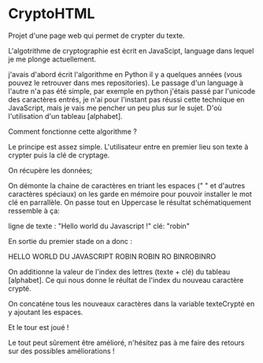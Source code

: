 # CryptoHTML
Projet d'une page web qui permet de crypter du texte. 

L'algotrithme  de cryptographie est écrit en JavaScipt, language dans lequel je me plonge actuellement. 

j'avais d'abord écrit l'algorithme en Python il y a quelques années (vous pouvez le retrouver dans mes repositories). 
Le passage d'un language à l'autre n'a pas été simple, par exemple en python j'étais passé par l'unicode des caractères entrés, je n'ai pour l'instant pas réussi cette technique en JavaScript, mais je vais me pencher un peu plus sur le sujet. D'où l'utilisation d'un tableau [alphabet].  

Comment fonctionne cette algorithme ? 

Le principe est assez simple. 
L'utilisateur entre en premier lieu son texte à crypter puis la clé de cryptage. 

On récupère les données; 

On démonte la chaine de caractères en triant les espaces (" " et d'autres caractères spéciaux)  on les garde en mémoire pour pouvoir installer le mot clé en parrallèle. 
On passe tout en Uppercase 
le résultat schématiquement ressemble à ça: 

ligne de texte :   "Hello world du Javascript !"
clé: "robin"

En sortie du premier stade on a donc :

HELLO WORLD DU JAVASCRIPT
ROBIN ROBIN RO BINROBINRO

On additionne la valeur de l'index des lettres (texte + clé) du tableau [alphabet]. Ce qui nous donne le réultat de l'index du nouveau caractère crypté.

On concaténe tous les nouveaux caractères dans la variable texteCrypté en y ajoutant les espaces. 

Et le tour est joué ! 

Le tout peut sûrement être amélioré, n'hésitez pas à me faire des retours sur des possibles améliorations ! 
